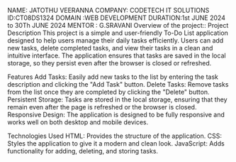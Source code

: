 NAME: JATOTHU VEERANNA 
COMPANY: CODETECH IT SOLUTIONS 
ID:CT08DS1324 
DOMAIN :WEB DEVELOPMENT 
DURATION:1st JUNE 2024 to 30Th JUNE 2024 
MENTOR : G.SRAVANI
Overview of the project::
Project Description
This project is a simple and user-friendly To-Do List application designed to help users manage their daily tasks efficiently. Users can add new tasks, delete completed tasks, and view their tasks in a clean and intuitive interface. The application ensures that tasks are saved in the local storage, so they persist even after the browser is closed or refreshed.

Features
Add Tasks: Easily add new tasks to the list by entering the task description and clicking the "Add Task" button.
Delete Tasks: Remove tasks from the list once they are completed by clicking the "Delete" button.
Persistent Storage: Tasks are stored in the local storage, ensuring that they remain even after the page is refreshed or the browser is closed.
Responsive Design: The application is designed to be fully responsive and works well on both desktop and mobile devices.

Technologies Used
HTML: Provides the structure of the application.
CSS: Styles the application to give it a modern and clean look.
JavaScript: Adds functionality for adding, deleting, and storing tasks.
